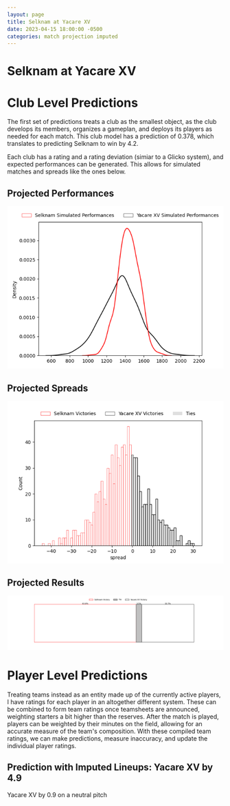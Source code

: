 ```yaml
---  
layout: page  
title: Selknam at Yacare XV  
date: 2023-04-15 18:00:00 -0500  
categories: match projection imputed  
---
```

# Selknam at Yacare XV

# Club Level Predictions


The first set of predictions treats a club as the smallest object, as the club develops its members, organizes a gameplan, and deploys its players as needed for each match. This club model has a prediction of 0.378, which translates to predicting Selknam to win by 4.2.

Each club has a rating and a rating deviation (simiar to a Glicko system), and expected performances can be generated. This allows for simulated matches and spreads like the ones below.
## Projected Performances


![Projected Performances](plots/performances_2023-04-15-YacareXV-Selknam.png)
## Projected Spreads


![Projected Spreads](plots/spreads_2023-04-15-YacareXV-Selknam.png)
## Projected Results


![Projected Results](plots/resultbar_2023-04-15-YacareXV-Selknam.png)
# Player Level Predictions


Treating teams instead as an entity made up of the currently active players, I have ratings for each player in an altogether different system. These can be combined to form team ratings once teamsheets are announced, weighting starters a bit higher than the reserves. After the match is played, players can be weighted by their minutes on the field, allowing for an accurate measure of the team's composition. With these compiled team ratings, we can make predictions, measure inaccuracy, and update the individual player ratings.
## Prediction with Imputed Lineups: Yacare XV by 4.9


Yacare XV by 0.9 on a neutral pitch

